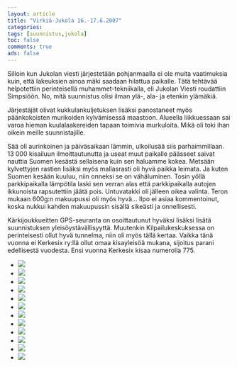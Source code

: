 ```yaml
--- 
layout: article 
title: "Virkiä-Jukola 16.-17.6.2007" 
categories: 
tags: [suunnistus,jukola]
toc: false 
comments: true 
ads: false 
--- 
```


Silloin kun Jukolan viesti järjestetään pohjanmaalla ei ole muita
vaatimuksia kuin, että lakeuksien ainoa mäki saadaan hilattua paikalle.
Tätä tehtävää helpotettiin perinteisellä muhammet-tekniikalla, eli
Jukolan Viesti roudattiin Simpsiöön. No, mitä suunnistus olisi ilman
ylä-, ala- ja etenkin ylämäkiä.

Järjestäjät olivat kukkulankuljetuksen lisäksi panostaneet myös
päänkokoisten murikoiden kylvämisessä maastoon. Alueella liikkuessaan
sai varoa hieman kuulalaakereiden tapaan toimivia murkuloita. Mikä oli
toki ihan oikein meille suunnistajille.

Sää oli aurinkoinen ja päiväsaikaan lämmin, ulkoilusää siis
parhaimmillaan. 13 000 kisailuun ilmoittautunutta ja useat muut paikalle
päässeet saivat nauttia Suomen kesästä sellaisena kuin sen haluamme
kokea. Metsään kylvettyjen rastien lisäksi myös mallasrasti oli hyvä
paikka leimata. Ja kuten Suomen kesään kuuluu, niin onneksi se on
vähäluminen. Tosin yöllä parkkipaikalla lämpötila laski sen verran alas
että parkkipaikalla autojen ikkunoista rapsutettiin jäätä pois.
Untuvatakki oli jälleen oikea valinta. Teron mukaan 600g:n makuupussi
oli myös hyvä... Ilpo ei asiaa kommentoinut, koska nukkui kahden
makuupussin sisällä sikeästi ja onnellisesti.

Kärkijoukkueitten GPS-seuranta on osoittautunut hyväksi lisäksi lisätä
suunnistuksen yleisöystävällisyyttä. Muutenkin Kilpailukeskuksessa on
perinteisesti ollut hyvä tunnelma, niin oli myös tällä kertaa. Vaikka
tänä vuonna ei Kerkesix ry:llä ollut omaa kisayleisöä mukana, sijoitus
parani edellisestä vuodesta. Ensi vuonna Kerkesix kisaa numerolla 775.

<div class="image-gallery">

-   [![](/Media/Default/ImageGalleries/jukola-2007/Thumbnails/jukola%20003.jpg)](/Media/Default/ImageGalleries/jukola-2007/jukola%20003.jpg)
-   [![](/Media/Default/ImageGalleries/jukola-2007/Thumbnails/jukola%20006.jpg)](/Media/Default/ImageGalleries/jukola-2007/jukola%20006.jpg)
-   [![](/Media/Default/ImageGalleries/jukola-2007/Thumbnails/jukola%20008.jpg)](/Media/Default/ImageGalleries/jukola-2007/jukola%20008.jpg)
-   [![](/Media/Default/ImageGalleries/jukola-2007/Thumbnails/jukola%20010.jpg)](/Media/Default/ImageGalleries/jukola-2007/jukola%20010.jpg)
-   [![](/Media/Default/ImageGalleries/jukola-2007/Thumbnails/jukola%20012.jpg)](/Media/Default/ImageGalleries/jukola-2007/jukola%20012.jpg)
-   [![](/Media/Default/ImageGalleries/jukola-2007/Thumbnails/jukola%20015.jpg)](/Media/Default/ImageGalleries/jukola-2007/jukola%20015.jpg)
-   [![](/Media/Default/ImageGalleries/jukola-2007/Thumbnails/jukola%20019.jpg)](/Media/Default/ImageGalleries/jukola-2007/jukola%20019.jpg)
-   [![](/Media/Default/ImageGalleries/jukola-2007/Thumbnails/jukola%20020.jpg)](/Media/Default/ImageGalleries/jukola-2007/jukola%20020.jpg)
-   [![](/Media/Default/ImageGalleries/jukola-2007/Thumbnails/jukola%20022.jpg)](/Media/Default/ImageGalleries/jukola-2007/jukola%20022.jpg)
-   [![](/Media/Default/ImageGalleries/jukola-2007/Thumbnails/jukola%20025.jpg)](/Media/Default/ImageGalleries/jukola-2007/jukola%20025.jpg)
-   [![](/Media/Default/ImageGalleries/jukola-2007/Thumbnails/jukola%20026.jpg)](/Media/Default/ImageGalleries/jukola-2007/jukola%20026.jpg)
-   [![](/Media/Default/ImageGalleries/jukola-2007/Thumbnails/jukola%20028.jpg)](/Media/Default/ImageGalleries/jukola-2007/jukola%20028.jpg)

</div>
